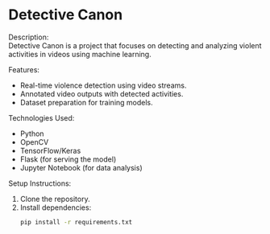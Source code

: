 # Detective Canon

Description:  
Detective Canon is a project that focuses on detecting and analyzing violent activities in videos using machine learning.  

Features:
- Real-time violence detection using video streams.
- Annotated video outputs with detected activities.
- Dataset preparation for training models.

Technologies Used:
- Python
- OpenCV
- TensorFlow/Keras
- Flask (for serving the model)
- Jupyter Notebook (for data analysis)

Setup Instructions:
1. Clone the repository.
2. Install dependencies:
   ```bash
   pip install -r requirements.txt
